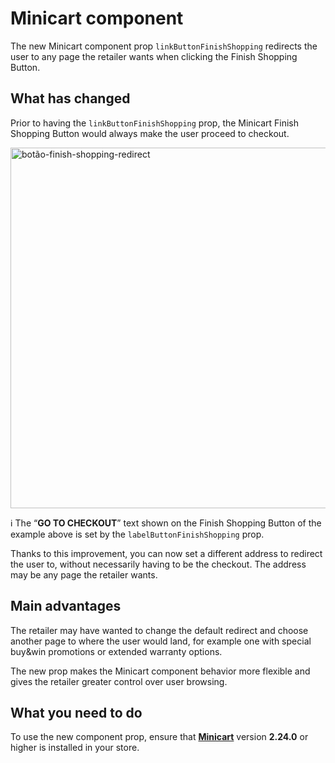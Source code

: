 # Minicart component

The new Minicart component prop `linkButtonFinishShopping` redirects the user to any page the retailer wants when clicking the Finish Shopping Button.

## What has changed

Prior to having the  `linkButtonFinishShopping` prop, the Minicart Finish Shopping Button would always make the user proceed to checkout.

<img width="577" alt="botão-finish-shopping-redirect" src="https://user-images.githubusercontent.com/52087100/63535533-0a8d4d00-c4e8-11e9-8e37-28e5990e8b5d.png">

:information_source: The “__GO TO CHECKOUT__” text shown on the Finish Shopping Button of the example above is set by the `labelButtonFinishShopping` prop.

Thanks to this improvement, you can now set a different address to redirect the user to, without necessarily having to be the checkout. The address may be any page the retailer wants.

## Main advantages

The retailer may have wanted to change the default redirect and choose another page to where the user would land, for example one with special buy&win promotions or extended warranty options.

The new prop makes the Minicart component behavior more flexible and gives the retailer greater control over user browsing.

## What you need to do

To use the new component prop, ensure that [__Minicart__](https://github.com/vtex-apps/minicart) version __2.24.0__ or higher is installed in your store.
